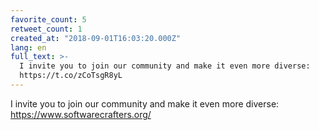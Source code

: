 ```yaml
---
favorite_count: 5
retweet_count: 1
created_at: "2018-09-01T16:03:20.000Z"
lang: en
full_text: >-
  I invite you to join our community and make it even more diverse:
  https://t.co/zCoTsgR8yL
---
```


I invite you to join our community and make it even more diverse:
<https://www.softwarecrafters.org/>

